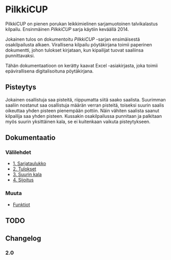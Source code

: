 # PilkkiCUP

PilkkiCUP on pienen porukan leikkimielinen sarjamuotoinen talvikalastus kilpailu. Ensinmäinen _PilkkiCUP_ sarja käytiin keväällä 2014.

Jokainen tulos on dokumentoitu _PilkkiCUP_ -sarjan ensimäisestä osakilpailusta alkaen. Virallisena kilpailu pöytäkirjana toimii paperinen dokumentti, johon tulokset kirjataan, kun kipailijat tuovat saaliinsa punnittavaksi. 

Tähän dokumentaatioon on kerätty kaavat Excel -asiakirjasta, joka toimii epävirallisena digitalisoituna pöytäkirjana.

## Pisteytys
Jokainen osallistuja saa pisteitä, riippumatta siitä saako saalista. Suurimman saaliin nostanut saa osallistuja määrän verran pisteitä, toiseksi suurin saalis oikeuttaa yhden pisteen pienempään pottiin. Näin vähiten saalista saanut kilpailija saa yhden pisteen. Kussakin osakilpailussa punnitaan ja palkitaan myös suurin yksittäinen kala, se ei kuitenkaan vaikuta pisteytykseen.

## Dokumentaatio
### Välilehdet
- [1. Sarjataulukko](standings.md)
- [2. Tulokset](results.md)
- [3. Suurin kala](biggest_fish.md)
- [4. Sijoitus](ranking.md)

### Muuta
- [Funktiot](functions.md)

## TODO

## Changelog

### 2.0

